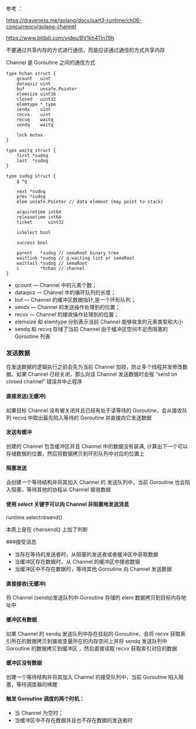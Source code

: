 
参考 ： 

https://draveness.me/golang/docs/part3-runtime/ch06-concurrency/golang-channel

https://www.bilibili.com/video/BV1kh411n79h

不要通过共享内存的方式进行通信，而是应该通过通信的方式共享内存

Channel 是 Goroutine 之间的通信方式

```
type hchan struct {
	qcount   uint
	dataqsiz uint
	buf      unsafe.Pointer
	elemsize uint16
	closed   uint32
	elemtype *_type
	sendx    uint
	recvx    uint
	recvq    waitq
	sendq    waitq

	lock mutex
}

type waitq struct {
	first *sudog
	last  *sudog
}

type sudog struct {
	g *g

	next *sudog
	prev *sudog
	elem unsafe.Pointer // data element (may point to stack)

	acquiretime int64
	releasetime int64
	ticket      uint32

	isSelect bool

	success bool

	parent   *sudog // semaRoot binary tree
	waitlink *sudog // g.waiting list or semaRoot
	waittail *sudog // semaRoot
	c        *hchan // channel
}
```

- qcount — Channel 中的元素个数；
- dataqsiz — Channel 中的循环队列的长度；
- buf — Channel 的缓冲区数据指针,是一个环形队列；
- sendx — Channel 的发送操作处理到的位置；
- recvx — Channel 的接收操作处理到的位置；
- elemsize 和 elemtype 分别表示当前 Channel 能够收发的元素类型和大小
- sendq 和 recvq 存储了当前 Channel 由于缓冲区空间不足而阻塞的 Goroutine 列表


### 发送数据

在发送数据的逻辑执行之前会先为当前 Channel 加锁，防止多个线程并发修改数据。如果 Channel 已经关闭，那么向该 Channel 发送数据时会报 “send on closed channel” 错误并中止程序

#### 直接发送(无缓冲)

如果目标 Channel 没有被关闭并且已经有处于读等待的 Goroutine，会从接收队列 recvq 中取出最先陷入等待的 Goroutine 并直接向它发送数据

#### 发送有缓冲

创建的 Channel 包含缓冲区并且 Channel 中的数据没有装满, 计算出下一个可以存储数据的位置，然后将数据拷贝到环形队列中对应的位置上

#### 阻塞发送

会创建一个等待结构并将其加入 Channel 的 发送队列中，当前 Goroutine 也会陷入阻塞，等待其他的协程从 Channel 接收数据


#### 使用 select 关键字可以向 Channel 非阻塞地发送消息
runtime.selectnbsend()

本质上是在 chansend() 上加了判断

###接受消息

- 当存在等待的发送者时，从阻塞的发送者或者缓冲区中获取数据
- 当缓冲区存在数据时，从 Channel 的缓冲区中接收数据
- 当缓冲区中不存在数据时，等待其他 Goroutine 向 Channel 发送数据


#### 直接接收(无缓冲)
将 Channel (sendq)发送队列中 Goroutine 存储的 elem 数据拷贝到目标内存地址中

#### 缓冲区有数据
如果 Channel 的 sendq 发送队列中存在挂起的 Goroutine，会将 recvx 获取索引所在的数据拷贝到接收变量所在的内存空间上并将 sendq 发送队列中 Goroutine 的数据拷贝到缓冲区
，然后直接读取 recvx 获取索引对应的数据

#### 缓冲区没有数据

创建一个等待结构并将其加入 Channel 的接受队列中，当前 Goroutine 陷入阻塞，等待调度器的唤醒

#### 触发 Goroutine 调度的两个时机：

- 当 Channel 为空时；
- 当缓冲区中不存在数据并且也不存在数据的发送者时